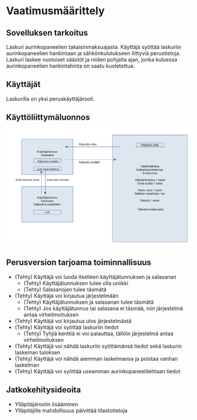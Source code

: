 # Vaatimusmäärittely

## Sovelluksen tarkoitus

Laskuri aurinkopaneelien takaisinmaksuajasta.
Käyttäjä syöttää laskuriin aurinkopaneelien hankintaan ja sähkönkulutukseen liittyviä perustietoja.
Laskuri laskee vuotuiset säästöt ja niiden pohjalta ajan, jonka kuluessa aurinkopaneelien hankintahinta on saatu kuoletettua.

## Käyttäjät

Laskurilla on yksi peruskäyttäjärooli.

## Käyttöliittymäluonnos

![](./kuvat/kayttoliittymaluonnos.png)

## Perusversion tarjoama toiminnallisuus

- (Tehty) Käyttäjä voi luoda itselleen käyttäjätunnuksen ja salasanan
	- (Tehty) Käyttäjätunnuksen tulee olla uniikki
	- (Tehty) Salasanojen tulee täsmätä
- (Tehty) Käyttäjä voi kirjautua järjestelmään
	- (Tehty) Käyttäjätunnuksen ja salasanan tulee täsmätä
	- (Tehty) Jos käyttäjätunnus tai salasana ei täsmää, niin järjestelmä antaa virheilmoituksen
- (Tehty) Käyttäjä voi kirjautua ulos järjestelmästä
- (Tehty) Käyttäjä voi syöttää laskuriin tiedot
	- (Tehty) Tyhjiä kenttiä ei voi palauttaa, tällöin järjestelmä antaa virheilmoituksen
- (Tehty) Käyttäjä voi nähdä laskuriin syöttämänsä tiedot sekä laskurin laskeman tuloksen
- (Tehty) Käyttäjä voi nähdä aiemman laskelmansa ja poistaa vanhan laskelman
- (Tehty) Käyttäjä voi syöttää useamman aurinkopaneelitehtaan tiedot

## Jatkokehitysideoita

- Ylläpitäjäroolin lisääminen
- Ylläpitäjille mahdollisuus päivittää tilastotietoja


